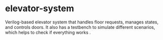 # elevator-system
Verilog-based elevator system that handles floor requests, manages states, and controls doors. It also has a testbench to simulate different scenarios, which helps to check if everything works .

